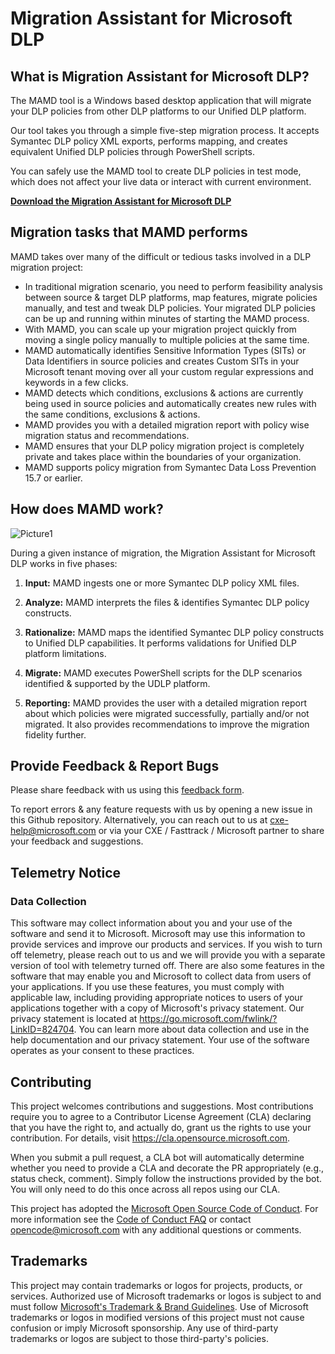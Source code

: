# Migration Assistant for Microsoft DLP 


## What is Migration Assistant for Microsoft DLP?

The MAMD tool is a Windows based desktop application that will migrate your DLP policies from other DLP platforms to our Unified DLP platform. 

Our tool takes you through a simple five-step migration process. It accepts Symantec DLP policy XML exports, performs mapping, and creates equivalent Unified DLP policies through PowerShell scripts.

You can safely use the MAMD tool to create DLP policies in test mode, which does not affect your live data or interact with current environment. 

[**Download the Migration Assistant for Microsoft DLP**](https://aka.ms/DownloadMDMA)

## Migration tasks that MAMD performs

MAMD takes over many of the difficult or tedious tasks involved in a DLP migration project:

-	In traditional migration scenario, you need to perform feasibility analysis between source & target DLP platforms, map features, migrate policies manually, and test and tweak DLP policies. Your migrated DLP policies can be up and running within minutes of starting the MAMD process.
- With MAMD, you can scale up your migration project quickly from moving a single policy manually to multiple policies at the same time.
- MAMD automatically identifies Sensitive Information Types (SITs) or Data Identifiers in source policies and creates Custom SITs in your Microsoft tenant moving over all your custom regular expressions and keywords in a few clicks.
- MAMD detects which conditions, exclusions & actions are currently being used in source policies and automatically creates new rules with the same conditions, exclusions & actions.
- MAMD provides you with a detailed migration report with policy wise migration status and recommendations.
- MAMD ensures that your DLP policy migration project is completely private and takes place within the boundaries of your organization.
- MAMD supports policy migration from Symantec Data Loss Prevention 15.7 or earlier.



## How does MAMD work?

![Picture1](https://user-images.githubusercontent.com/69503744/154880938-405ee271-482b-4dca-8f41-30017d64758c.png)

During a given instance of migration, the Migration Assistant for Microsoft DLP works in five phases:

1.  **Input:** MAMD ingests one or more Symantec DLP policy XML files.

2.	**Analyze:** MAMD interprets the files & identifies Symantec DLP policy constructs.

3.	**Rationalize:** MAMD maps the identified Symantec DLP policy constructs to Unified DLP capabilities. It performs validations for Unified DLP platform limitations.

4.	**Migrate:** MAMD executes PowerShell scripts for the DLP scenarios identified & supported by the UDLP platform. 

5.	**Reporting:** MAMD provides the user with a detailed migration report about which policies were migrated successfully, partially and/or not migrated. It also provides recommendations to improve the migration fidelity further.


## Provide Feedback & Report Bugs

Please share feedback with us using this [feedback form](https://aka.ms/MDMAFeedback).

To report errors & any feature requests with us by opening a new issue in this Github repository. Alternatively, you can reach out to us at cxe-help@microsoft.com or via your CXE / Fasttrack / Microsoft partner to share your feedback and suggestions.



## Telemetry Notice

### Data Collection
This software may collect information about you and your use of the software and send it to Microsoft. Microsoft may use this information to provide services and improve our products and services. If you wish to turn off telemetry, please reach out to us and we will provide you with a separate version of tool with telemetry turned off. There are also some features in the software that may enable you and Microsoft to collect data from users of your applications. If you use these features, you must comply with applicable law, including providing appropriate notices to users of your applications together with a copy of Microsoft's privacy statement. Our privacy statement is located at https://go.microsoft.com/fwlink/?LinkID=824704. You can learn more about data collection and use in the help documentation and our privacy statement. Your use of the software operates as your consent to these practices.



## Contributing

This project welcomes contributions and suggestions.  Most contributions require you to agree to a
Contributor License Agreement (CLA) declaring that you have the right to, and actually do, grant us
the rights to use your contribution. For details, visit https://cla.opensource.microsoft.com.

When you submit a pull request, a CLA bot will automatically determine whether you need to provide
a CLA and decorate the PR appropriately (e.g., status check, comment). Simply follow the instructions
provided by the bot. You will only need to do this once across all repos using our CLA.

This project has adopted the [Microsoft Open Source Code of Conduct](https://opensource.microsoft.com/codeofconduct/).
For more information see the [Code of Conduct FAQ](https://opensource.microsoft.com/codeofconduct/faq/) or
contact [opencode@microsoft.com](mailto:opencode@microsoft.com) with any additional questions or comments.

## Trademarks

This project may contain trademarks or logos for projects, products, or services. Authorized use of Microsoft 
trademarks or logos is subject to and must follow 
[Microsoft's Trademark & Brand Guidelines](https://www.microsoft.com/en-us/legal/intellectualproperty/trademarks/usage/general).
Use of Microsoft trademarks or logos in modified versions of this project must not cause confusion or imply Microsoft sponsorship.
Any use of third-party trademarks or logos are subject to those third-party's policies.

